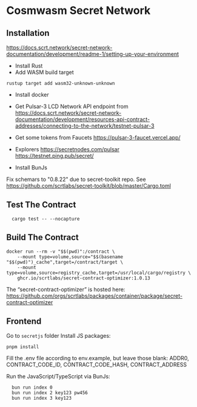 # Cosmwasm Secret Network

## Installation
https://docs.scrt.network/secret-network-documentation/development/readme-1/setting-up-your-environment
- Install Rust
- Add WASM build target
```
rustup target add wasm32-unknown-unknown
```
- Install docker
- Get Pulsar-3 LCD Network API endpoint from https://docs.scrt.network/secret-network-documentation/development/resources-api-contract-addresses/connecting-to-the-network/testnet-pulsar-3
- Get some tokens from Faucets
    https://pulsar-3-faucet.vercel.app/
- Explorers
    https://secretnodes.com/pulsar
    https://testnet.ping.pub/secret/

- Install BunJs

Fix schemars to "0.8.22" due to secret-toolkit repo. See https://github.com/scrtlabs/secret-toolkit/blob/master/Cargo.toml

## Test The Contract
```
  cargo test -- --nocapture
```
## Build The Contract
```
docker run --rm -v "$$(pwd)":/contract \
	--mount type=volume,source="$$(basename "$$(pwd)")_cache",target=/contract/target \
	--mount type=volume,source=registry_cache,target=/usr/local/cargo/registry \
	ghcr.io/scrtlabs/secret-contract-optimizer:1.0.13
```
The “secret-contract-optimizer” is hosted here: https://github.com/orgs/scrtlabs/packages/container/package/secret-contract-optimizer

## Frontend
Go to `secretjs` folder
Install JS packages:
```
pnpm install
```

Fill the .env file according to env.example, but leave those blank: ADDR0, CONTRACT_CODE_ID, CONTRACT_CODE_HASH, CONTRACT_ADDRESS

Run the JavaScript/TypeScript via BunJs:
```
  bun run index 0
  bun run index 2 key123 pw456
  bun run index 3 key123
```